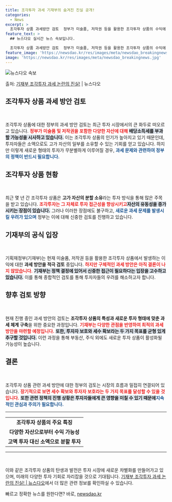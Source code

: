 ```yaml
---
title: 조각투자 과세 기재부의 숨겨진 진실 공개!
categories:
  - News
excerpt: >
  조각투자 상품 과세방안 검토  정부가 미술품, 저작권 등을 활용한 조각투자 상품의 수익에 대해 배당소득세를 …
feature_text: >
  ## 뉴스다오 실시간 뉴스 속보입니다.

  조각투자 상품 과세방안 검토  정부가 미술품, 저작권 등을 활용한 조각투자 상품의 수익에 대해 배당소득세를 …
feature_image: 'https://newsdao.kr/res/images/meta/newsdao_breakingnews.jpg'
image: 'https://newsdao.kr/res/images/meta/newsdao_breakingnews.jpg'
---
```


![뉴스다오 속보](https://newsdao.kr/res/images/meta/newsdao_breakingnews.jpg)

<p>출처: <a href="https://newsdao.kr/4887" rel="dofollow">기재부 조각투자 과세 논란의 진실!</a> | 뉴스다오</p>

<h2 data-ke-size="size26">조각투자 상품 과세 방안 검토</h2>

<p data-ke-size="size16">&nbsp;</p>

조각투자 상품에 대한 정부의 과세 방안 검토는 최근 투자 시장에서의 큰 화두로 떠오르고 있습니다. <b><span style="color: #ee2323;">정부가 미술품 및 저작권을 포함한 다양한 자산에 대해 </span></b><b><span style="background-color: #21538527;">배당소득세를 부과할 가능성을 시사하고 있습니다.</span></b> 이는 조각투자 상품의 인기가 높아지고 있기 때문인데, 투자자들은 소액으로도 고가 자산의 일부를 소유할 수 있는 기회를 얻고 있습니다. 하지만 이렇게 새로운 형태의 투자가 무분별하게 이루어질 경우, <b><span style="color: #1a5490;">과세 문제와 관련하여 정부의 정책이 반드시 필요합니다.</span></b>

<h2 data-ke-size="size26">조각투자 상품 현황</h2>

<p data-ke-size="size16">&nbsp;</p>

최근 몇 년 간 조각투자 상품은 <b>고가 자산의 분할 소유</b>라는 투자 방식을 통해 많은 주목을 받고 있습니다. <b><span style="color: #ee2323;">조각투자는 그 자체로 투자 접근성을 향상시키고</span></b><b><span style="background-color: #21538527;">자산의 유동성을 증가시키는 장점이 있습니다.</span></b> 그러나 이러한 장점에도 불구하고, <b><span style="color: #1a5490;">새로운 과세 문제를 발생시킬 우려가 있으며</span></b> 정부는 이에 대해 신중한 검토를 진행하고 있습니다.

<h2 data-ke-size="size26">기재부의 공식 입장</h2>

<p data-ke-size="size16">&nbsp;</p>

기획재정부(기재부)는 현재 미술품, 저작권 등을 활용한 조각투자 상품에서 발생하는 이익에 대한 <b>과세 방안을 적극 검토</b> 중입니다. <b><span style="color: #ee2323;">하지만 구체적인 과세 방안은 아직 결론이 나지 않았습니다.</span></b> <b><span style="background-color: #21538527;">기재부는 정책 결정에 있어서 신중한 접근이 필요하다는 입장을 고수하고 있습니다.</span></b> 이를 통해 종합적인 검토를 통해 투자자들의 우려를 해소하고자 합니다.

<h2 data-ke-size="size26">향후 검토 방향</h2>

<p data-ke-size="size16">&nbsp;</p>

현재 진행 중인 과세 방안의 검토는 <b>조각투자 상품의 특성과 새로운 투자 형태에 맞춘 과세 체계 구축</b>을 위한 중요한 과정입니다. <b><span style="color: #ee2323;">기재부는 다양한 관점을 반영하여 최적의 과세 방안을 마련할 예정입니다.</span></b> <b><span style="background-color: #21538527;">또한, 투자자 보호와 세수 확보라는 두 가지 목표를 균형 있게 추구할 것입니다.</span></b> 이런 과정을 통해 부동산, 주식 외에도 새로운 투자 상품이 활성화될 가능성이 높습니다.

<h2 data-ke-size="size26">결론</h2>

<p data-ke-size="size16">&nbsp;</p>

조각투자 상품 관련 과세 방안에 대한 정부의 검토는 시장의 흐름과 밀접히 연결되어 있습니다. <b><span style="color: #ee2323;">장기적으로 보면 세수 확보와 투자자 보호라는 두 가지 목표를 달성할 수 있을 것입니다.</span></b> <b><span style="background-color: #21538527;">또한 관련 정책의 진행 상황은 투자자들에게 큰 영향을 미칠 수 있기 때문에</span></b><b><span style="color: #1a5490;">지속적인 관심과 주의가 필요합니다.</span></b>

<hr>

<table style="width: 100%; border-collapse: collapse;">
  <tr>
    <td style="text-align: center; height: 17px;"><b>조각투자 상품의 주요 특징</b></td>
  </tr>
  <tr>
    <td style="text-align: center; height: 17px;"><b>다양한 자산으로부터 수익 가능성</b></td>
  </tr>
  <tr>
    <td style="text-align: center; height: 17px;"><b>고액 투자 대신 소액으로 분할 투자</b></td>
  </tr>
</table>

<hr>

<p data-ke-size="size16">&nbsp;</p>

이와 같은 조각투자 상품의 탄생과 발전은 투자 시장에 새로운 차별화를 만들어가고 있으며, 미래의 다양한 투자 기회로 자리잡을 것으로 기대됩니다. <a href="https://newsdao.kr/4887">기재부 조각투자 과세 논란의 진실! | 뉴스다오</a>에서 더 많은 관련 정보를 확인하실 수 있습니다. 

빠르고 정확한 뉴스를 원한다면? 바로, <a href="https://newsdao.kr" rel="dofollow">newsdao.kr</a>


